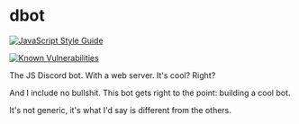# dbot

[![JavaScript Style Guide](https://cdn.rawgit.com/feross/standard/master/badge.svg)](https://github.com/feross/standard)

[![Known Vulnerabilities](https://snyk.io/test/github/xshotd/dbot/badge.svg)](https://snyk.io/test/github/xshotd/dbot)

The JS Discord bot. With a web server. It's cool? Right?

And I include no bullshit. This bot gets right to the point: building a cool bot.

It's not generic, it's what I'd say is different from the others.

